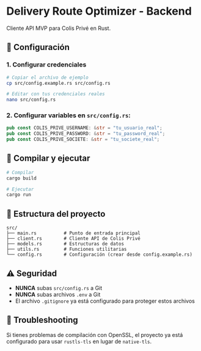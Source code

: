 # Delivery Route Optimizer - Backend

Cliente API MVP para Colis Privé en Rust.

## 🚀 Configuración

### 1. Configurar credenciales
```bash
# Copiar el archivo de ejemplo
cp src/config.example.rs src/config.rs

# Editar con tus credenciales reales
nano src/config.rs
```

### 2. Configurar variables en `src/config.rs`:
```rust
pub const COLIS_PRIVE_USERNAME: &str = "tu_usuario_real";
pub const COLIS_PRIVE_PASSWORD: &str = "tu_password_real";
pub const COLIS_PRIVE_SOCIETE: &str = "tu_societe_real";
```

## 🔧 Compilar y ejecutar

```bash
# Compilar
cargo build

# Ejecutar
cargo run
```

## 📁 Estructura del proyecto

```
src/
├── main.rs          # Punto de entrada principal
├── client.rs        # Cliente API de Colis Privé
├── models.rs        # Estructuras de datos
├── utils.rs         # Funciones utilitarias
└── config.rs        # Configuración (crear desde config.example.rs)
```

## ⚠️ Seguridad

- **NUNCA** subas `src/config.rs` a Git
- **NUNCA** subas archivos `.env` a Git
- El archivo `.gitignore` ya está configurado para proteger estos archivos

## 🐛 Troubleshooting

Si tienes problemas de compilación con OpenSSL, el proyecto ya está configurado para usar `rustls-tls` en lugar de `native-tls`.
